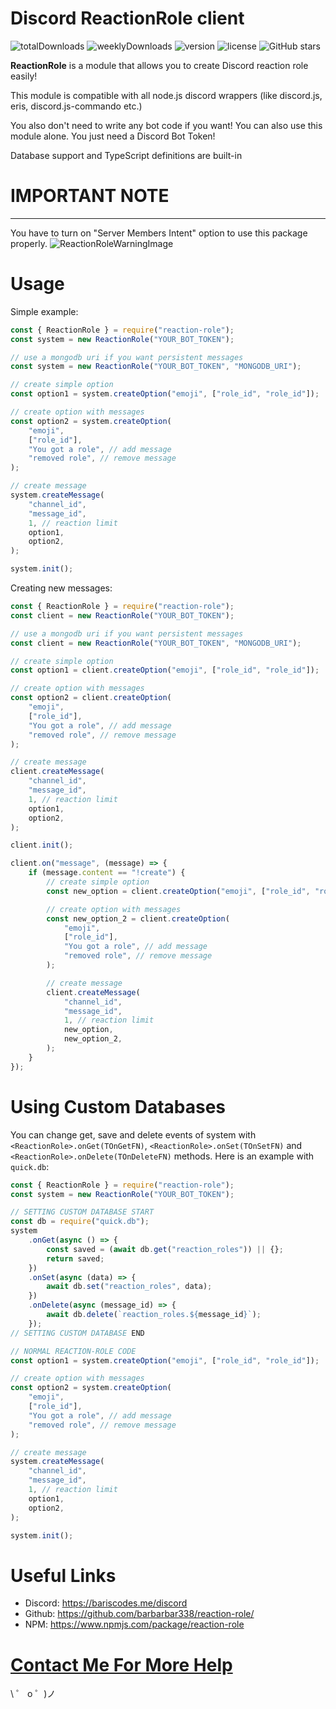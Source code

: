 # Discord ReactionRole client

![totalDownloads](https://img.shields.io/npm/dt/reaction-role?style=for-the-badge)
![weeklyDownloads](https://img.shields.io/npm/dw/reaction-role?style=for-the-badge)
![version](https://img.shields.io/npm/v/reaction-role?style=for-the-badge)
![license](https://img.shields.io/npm/l/reaction-role?style=for-the-badge)
![GitHub stars](https://img.shields.io/github/stars/barbarbar338/reaction-role?style=for-the-badge)

**ReactionRole** is a module that allows you to create Discord reaction role easily!

This module is compatible with all node.js discord wrappers (like discord.js, eris, discord.js-commando etc.)

You also don't need to write any bot code if you want! You can also use this module alone. You just need a Discord Bot Token!

Database support and TypeScript definitions are built-in

# IMPORTANT NOTE

---

You have to turn on "Server Members Intent" option to use this package properly.
![ReactionRoleWarningImage](https://raw.githubusercontent.com/barbarbar338/lib/master/personal_page/images/reaction-role-warning.png)

# Usage

Simple example:

```js
const { ReactionRole } = require("reaction-role");
const system = new ReactionRole("YOUR_BOT_TOKEN");

// use a mongodb uri if you want persistent messages
const system = new ReactionRole("YOUR_BOT_TOKEN", "MONGODB_URI");

// create simple option
const option1 = system.createOption("emoji", ["role_id", "role_id"]);

// create option with messages
const option2 = system.createOption(
	"emoji",
	["role_id"],
	"You got a role", // add message
	"removed role", // remove message
);

// create message
system.createMessage(
	"channel_id",
	"message_id",
	1, // reaction limit
	option1,
	option2,
);

system.init();
```

Creating new messages:

```js
const { ReactionRole } = require("reaction-role");
const client = new ReactionRole("YOUR_BOT_TOKEN");

// use a mongodb uri if you want persistent messages
const client = new ReactionRole("YOUR_BOT_TOKEN", "MONGODB_URI");

// create simple option
const option1 = client.createOption("emoji", ["role_id", "role_id"]);

// create option with messages
const option2 = client.createOption(
	"emoji",
	["role_id"],
	"You got a role", // add message
	"removed role", // remove message
);

// create message
client.createMessage(
	"channel_id",
	"message_id",
	1, // reaction limit
	option1,
	option2,
);

client.init();

client.on("message", (message) => {
	if (message.content == "!create") {
		// create simple option
		const new_option = client.createOption("emoji", ["role_id", "role_id"]);

		// create option with messages
		const new_option_2 = client.createOption(
			"emoji",
			["role_id"],
			"You got a role", // add message
			"removed role", // remove message
		);

		// create message
		client.createMessage(
			"channel_id",
			"message_id",
			1, // reaction limit
			new_option,
			new_option_2,
		);
	}
});
```

# Using Custom Databases

You can change get, save and delete events of system with `<ReactionRole>.onGet(TOnGetFN)`, `<ReactionRole>.onSet(TOnSetFN)` and `<ReactionRole>.onDelete(TOnDeleteFN)` methods. Here is an example with `quick.db`:

```js
const { ReactionRole } = require("reaction-role");
const system = new ReactionRole("YOUR_BOT_TOKEN");

// SETTING CUSTOM DATABASE START
const db = require("quick.db");
system
	.onGet(async () => {
		const saved = (await db.get("reaction_roles")) || {};
		return saved;
	})
	.onSet(async (data) => {
		await db.set("reaction_roles", data);
	})
	.onDelete(async (message_id) => {
		await db.delete(`reaction_roles.${message_id}`);
	});
// SETTING CUSTOM DATABASE END

// NORMAL REACTION-ROLE CODE
const option1 = system.createOption("emoji", ["role_id", "role_id"]);

// create option with messages
const option2 = system.createOption(
	"emoji",
	["role_id"],
	"You got a role", // add message
	"removed role", // remove message
);

// create message
system.createMessage(
	"channel_id",
	"message_id",
	1, // reaction limit
	option1,
	option2,
);

system.init();
```

# Useful Links

-   Discord: https://bariscodes.me/discord
-   Github: https://github.com/barbarbar338/reaction-role/
-   NPM: https://www.npmjs.com/package/reaction-role

# [Contact Me For More Help](https://bariscodes.me/discord)

\ ゜ o ゜)ノ
